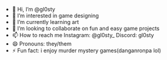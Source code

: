 - 👋 Hi, I’m @gl0sty
- 👀 I’m interested in game designing
- 🌱 I’m currently learning art
- 💞️ I’m looking to collaborate on fun and easy game projects
- 📫 How to reach me Instagram: @gl0sty_ Discord: gl0sty
- 😄 Pronouns: they/them
- ⚡ Fun fact: i enjoy murder mystery games(danganronpa lol)

<!---
gl0sty/gl0sty is a ✨ special ✨ repository because its `README.md` (this file) appears on your GitHub profile.
You can click the Preview link to take a look at your changes.
--->
